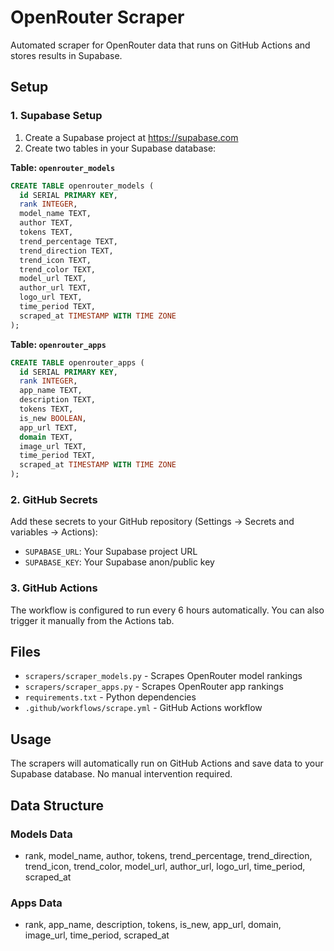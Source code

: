 # OpenRouter Scraper

Automated scraper for OpenRouter data that runs on GitHub Actions and stores results in Supabase.

## Setup

### 1. Supabase Setup

1. Create a Supabase project at https://supabase.com
2. Create two tables in your Supabase database:

**Table: `openrouter_models`**
```sql
CREATE TABLE openrouter_models (
  id SERIAL PRIMARY KEY,
  rank INTEGER,
  model_name TEXT,
  author TEXT,
  tokens TEXT,
  trend_percentage TEXT,
  trend_direction TEXT,
  trend_icon TEXT,
  trend_color TEXT,
  model_url TEXT,
  author_url TEXT,
  logo_url TEXT,
  time_period TEXT,
  scraped_at TIMESTAMP WITH TIME ZONE
);
```

**Table: `openrouter_apps`**
```sql
CREATE TABLE openrouter_apps (
  id SERIAL PRIMARY KEY,
  rank INTEGER,
  app_name TEXT,
  description TEXT,
  tokens TEXT,
  is_new BOOLEAN,
  app_url TEXT,
  domain TEXT,
  image_url TEXT,
  time_period TEXT,
  scraped_at TIMESTAMP WITH TIME ZONE
);
```

### 2. GitHub Secrets

Add these secrets to your GitHub repository (Settings → Secrets and variables → Actions):

- `SUPABASE_URL`: Your Supabase project URL
- `SUPABASE_KEY`: Your Supabase anon/public key

### 3. GitHub Actions

The workflow is configured to run every 6 hours automatically. You can also trigger it manually from the Actions tab.

## Files

- `scrapers/scraper_models.py` - Scrapes OpenRouter model rankings
- `scrapers/scraper_apps.py` - Scrapes OpenRouter app rankings  
- `requirements.txt` - Python dependencies
- `.github/workflows/scrape.yml` - GitHub Actions workflow

## Usage

The scrapers will automatically run on GitHub Actions and save data to your Supabase database. No manual intervention required.

## Data Structure

### Models Data
- rank, model_name, author, tokens, trend_percentage, trend_direction, trend_icon, trend_color, model_url, author_url, logo_url, time_period, scraped_at

### Apps Data  
- rank, app_name, description, tokens, is_new, app_url, domain, image_url, time_period, scraped_at
